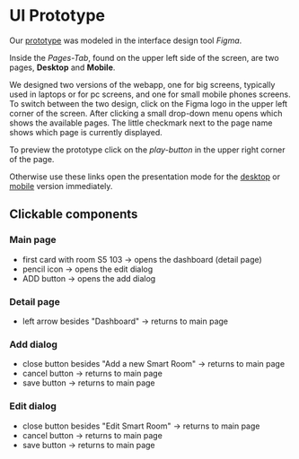 # UI Prototype

Our [prototype](https://www.figma.com/file/eF8Nwqi88dUXHkD92kE4xA/Smart-Room-Prototype?node-id=83%3A379) was modeled in the interface design tool *Figma*. 

Inside the *Pages-Tab*, found on the upper left side of the screen, are two pages, **Desktop** and **Mobile**. 

We designed two versions of the webapp, one for big screens, typically used in laptops or for pc screens, and one for small mobile phones screens. To switch between the two design, click on the Figma logo in the upper left corner of the screen. After clicking a small drop-down menu opens which shows the available pages. The little checkmark next to the page name shows which page is currently displayed. 

To preview the prototype click on the *play-button* in the upper right corner of the page.

Otherwise use these links open the presentation mode for the [desktop](https://www.figma.com/proto/eF8Nwqi88dUXHkD92kE4xA/Smart-Room-Prototype?node-id=83%3A1058&scaling=contain&page-id=83%3A379&starting-point-node-id=83%3A1058) or [mobile](https://www.figma.com/proto/eF8Nwqi88dUXHkD92kE4xA/Smart-Room-Prototype?node-id=83%3A3588&scaling=min-zoom&page-id=83%3A3144&starting-point-node-id=83%3A3588) version immediately.


## Clickable components
### Main page
- first card with room S5 103 &rarr; opens the dashboard (detail page)
- pencil icon &rarr; opens the edit dialog
- ADD button &rarr; opens the add dialog

### Detail page
- left arrow besides "Dashboard" &rarr; returns to main page

### Add dialog
- close button besides "Add a new Smart Room" &rarr; returns to main page
- cancel button &rarr; returns to main page
- save button &rarr; returns to main page

### Edit dialog
- close button besides "Edit Smart Room" &rarr; returns to main page
- cancel button &rarr; returns to main page
- save button &rarr; returns to main page